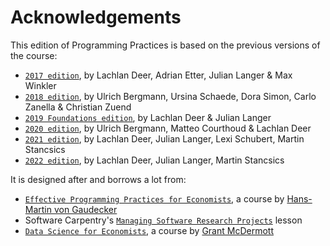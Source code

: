 # Acknowledgements

This edition of Programming Practices is based on the previous versions of the course:

* [`2017 edition`](pp4rs.github.io/2017-uzh), by Lachlan Deer, Adrian Etter, Julian Langer & Max Winkler
* [`2018 edition`](pp4rs.github.io/2018-uzh), by Ulrich Bergmann, Ursina Schaede, Dora Simon, Carlo Zanella & Christian Zuend
* [`2019 Foundations edition`](pp4rs.github.io/2019-foundations-uzh), by Lachlan Deer & Julian Langer
* [`2020 edition`](pp4rs.github.io/2020-uzh), by Ulrich Bergmann, Matteo Courthoud & Lachlan Deer
* [`2021 edition`](pp4rs.github.io/2020-uzh), by Lachlan Deer, Julian Langer, Lexi Schubert, Martin Stancsics
* [`2022 edition`](pp4rs.github.io/2020-uzh), by Lachlan Deer, Julian Langer, Martin Stancsics

It is designed after and borrows a lot from:

* [`Effective Programming Practices for Economists`](https://wiwi.uni-bonn.de/gaudecker/prog_econ_slides.html#prog-econ-slides), a course by [Hans-Martin von Gaudecker](http://wiwi.uni-bonn.de/gaudecker/index.html)
* Software Carpentry's [`Managing Software Research Projects`](https://swcarpentry.github.io/managing-research-software-projects/) lesson
* [`Data Science for Economists`](https://github.com/uo-ec607), a course by [Grant McDermott](http://grantmcdermott.com/)